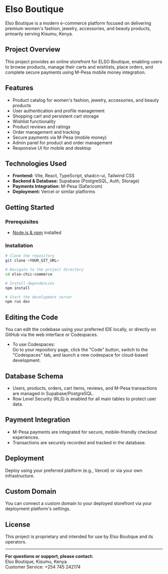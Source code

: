 # Elso Boutique

Elso Boutique is a modern e-commerce platform focused on delivering premium women's fashion, jewelry, accessories, and beauty products, primarily serving Kisumu, Kenya.

## Project Overview

This project provides an online storefront for ELSO Boutique, enabling users to browse products, manage their carts and wishlists, place orders, and complete secure payments using M-Pesa mobile money integration.

## Features

- Product catalog for women's fashion, jewelry, accessories, and beauty products
- User authentication and profile management
- Shopping cart and persistent cart storage
- Wishlist functionality
- Product reviews and ratings
- Order management and tracking
- Secure payments via M-Pesa (mobile money)
- Admin panel for product and order management
- Responsive UI for mobile and desktop

## Technologies Used

- **Frontend:** Vite, React, TypeScript, shadcn-ui, Tailwind CSS
- **Backend & Database:** Supabase (PostgreSQL, Auth, Storage)
- **Payments Integration:** M-Pesa (Safaricom)
- **Deployment:** Vercel or similar platforms

## Getting Started

### Prerequisites

- [Node.js & npm](https://github.com/nvm-sh/nvm#installing-and-updating) installed

### Installation

```sh
# Clone the repository
git clone <YOUR_GIT_URL>

# Navigate to the project directory
cd elso-chic-commerce

# Install dependencies
npm install

# Start the development server
npm run dev
```

## Editing the Code

You can edit the codebase using your preferred IDE locally, or directly on GitHub via the web interface or Codespaces.

- To use Codespaces:  
  Go to your repository page, click the "Code" button, switch to the "Codespaces" tab, and launch a new codespace for cloud-based development.

## Database Schema

- Users, products, orders, cart items, reviews, and M-Pesa transactions are managed in Supabase/PostgreSQL.
- Row Level Security (RLS) is enabled for all main tables to protect user data.

## Payment Integration

- M-Pesa payments are integrated for secure, mobile-friendly checkout experiences.
- Transactions are securely recorded and tracked in the database.

## Deployment

Deploy using your preferred platform (e.g., Vercel) or via your own infrastructure.

## Custom Domain

You can connect a custom domain to your deployed storefront via your deployment platform's settings.

## License

This project is proprietary and intended for use by Elso Boutique and its operators.

---

**For questions or support, please contact:**  
Elso Boutique, Kisumu, Kenya  
Customer Service: +254 745 242174

